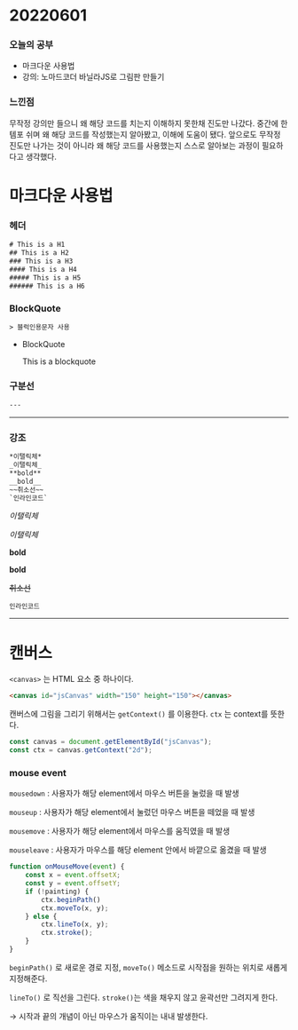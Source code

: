 # 20220601

### 오늘의 공부
- 마크다운 사용법
- 강의: 노마드코더 바닐라JS로 그림판 만들기

### 느낀점
무작정 강의만 들으니 왜 해당 코드를 치는지 이해하지 못한채 진도만 나갔다. 중간에 한템포 쉬며 왜 해당 코드를 작성했는지 알아봤고, 이해에 도움이 됐다. 앞으로도 무작정 진도만 나가는 것이 아니라 왜 해당 코드를 사용했는지 스스로 알아보는 과정이 필요하다고 생각했다.

# 마크다운 사용법

### 헤더

```html
# This is a H1
## This is a H2
### This is a H3
#### This is a H4
##### This is a H5
###### This is a H6
```

### BlockQuote

```html
> 블럭인용문자 사용
```

- BlockQuote
    
    This is a blockquote
    

### 구분선

```html
---
```

---

### 강조

```html
*이탤릭체*
_이탤릭체_
**bold**
__bold__
~~취소선~~
`인라인코드`
```

*이탤릭체*

*이탤릭체*

**bold**

**bold**

~~취소선~~

`인라인코드`

---

# 캔버스

`<canvas>` 는 HTML 요소 중 하나이다.

```html
<canvas id="jsCanvas" width="150" height="150"></canvas>
```

캔버스에 그림을 그리기 위해서는 `getContext()` 를 이용한다. `ctx` 는 context를 뜻한다.

```jsx
const canvas = document.getElementById("jsCanvas");
const ctx = canvas.getContext("2d");

```

### mouse event

`mousedown` : 사용자가 해당 element에서 마우스 버튼을 눌렀을 때 발생

`mouseup` : 사용자가 해당 element에서 눌렀던 마우스 버튼을 떼었을 때 발생

`mousemove` : 사용자가 해당 element에서 마우스를 움직였을 때 발생

`mouseleave` : 사용자가 마우스를 해당 element 안에서 바깥으로 옮겼을 때 발생

```jsx
function onMouseMove(event) {
    const x = event.offsetX;
    const y = event.offsetY;
    if (!painting) {
        ctx.beginPath()
        ctx.moveTo(x, y);
    } else {
        ctx.lineTo(x, y);
        ctx.stroke();
    }
}
```

`beginPath()` 로 새로운 경로 지정, `moveTo()` 메소드로 시작점을 원하는 위치로 새롭게 지정해준다.

`lineTo()` 로 직선을 그린다.  `stroke()`는 색을 채우지 않고 윤곽선만 그려지게 한다.

→ 시작과 끝의 개념이 아닌 마우스가 움직이는 내내 발생한다.